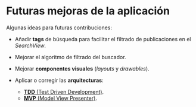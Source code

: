 # Futuras mejoras de la aplicación

Algunas ideas para futuras contribuciones: 

  * Añadir **tags** de búsqueda para facilitar el filtrado de publicaciones en el _SearchView_.

  * Mejorar el algoritmo de filtrado del buscador.

  * Mejorar **componentes visuales** (_layouts_ y _drawables_).

  * Aplicar o corregir las **arquitecturas**:
      * <a href="https://www.browserstack.com/guide/what-is-test-driven-development">**TDD** (Test Driven Development)</a>.
      * <a href="https://www.geeksforgeeks.org/mvp-model-view-presenter-architecture-pattern-in-android-with-example/">**MVP** (Model View Presenter)</a>.